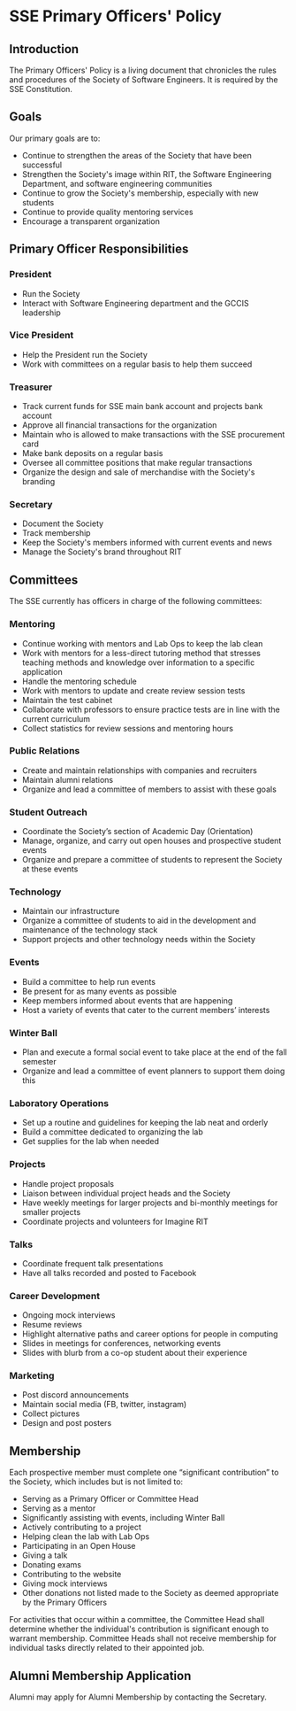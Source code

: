 SSE Primary Officers' Policy
============================

Introduction
------------
The Primary Officers' Policy is a living document that chronicles the rules and
procedures of the Society of Software Engineers. It is required by the SSE
Constitution.

Goals
-----
Our primary goals are to:

* Continue to strengthen the areas of the Society that have been successful
* Strengthen the Society's image within RIT, the Software Engineering Department, and software engineering communities
* Continue to grow the Society's membership, especially with new students
* Continue to provide quality mentoring services
* Encourage a transparent organization

Primary Officer Responsibilities
--------------------------------
### President
* Run the Society
* Interact with Software Engineering department and the GCCIS leadership

### Vice President
* Help the President run the Society
* Work with committees on a regular basis to help them succeed

### Treasurer
* Track current funds for SSE main bank account and projects bank account 
* Approve all financial transactions for the organization 
* Maintain who is allowed to make transactions with the SSE procurement card
* Make bank deposits on a regular basis
* Oversee all committee positions that make regular transactions
* Organize the design and sale of merchandise with the Society's branding

### Secretary
* Document the Society
* Track membership
* Keep the Society's members informed with current events and news
* Manage the Society's brand throughout RIT

Committees
----------

The SSE currently has officers in charge of the following committees:

### Mentoring

* Continue working with mentors and Lab Ops to keep the lab clean 
* Work with mentors for a less-direct tutoring method that stresses teaching methods and knowledge over information to a specific application
* Handle the mentoring schedule
* Work with mentors to update and create review session tests
* Maintain the test cabinet
* Collaborate with professors to ensure practice tests are in line with the current curriculum
* Collect statistics for review sessions and mentoring hours

### Public Relations

* Create and maintain relationships with companies and recruiters
* Maintain alumni relations
* Organize and lead a committee of members to assist with these goals

### Student Outreach

* Coordinate the Society’s section of Academic Day (Orientation)
* Manage, organize, and carry out open houses and prospective student events
* Organize and prepare a committee of students to represent the Society at these events

### Technology

* Maintain our infrastructure
* Organize a committee of students to aid in the development and maintenance of the technology stack
* Support projects and other technology needs within the Society

### Events

* Build a committee to help run events
* Be present for as many events as possible
* Keep members informed about events that are happening
* Host a variety of events that cater to the current members’ interests

### Winter Ball

* Plan and execute a formal social event to take place at the end of the fall semester
* Organize and lead a committee of event planners to support them doing this

### Laboratory Operations

* Set up a routine and guidelines for keeping the lab neat and orderly
* Build a committee dedicated to organizing the lab
* Get supplies for the lab when needed

### Projects

* Handle project proposals
* Liaison between individual project heads and the Society
* Have weekly meetings for larger projects and bi-monthly meetings for smaller projects
* Coordinate projects and volunteers for Imagine RIT

### Talks

* Coordinate frequent talk presentations
* Have all talks recorded and posted to Facebook

### Career Development

* Ongoing mock interviews
* Resume reviews
* Highlight alternative paths and career options for people in computing
* Slides in meetings for conferences, networking events
* Slides with blurb from a co-op student about their experience

### Marketing

* Post discord announcements
* Maintain social media (FB, twitter, instagram)
* Collect pictures
* Design and post posters

Membership
----------
Each prospective member must complete one “significant contribution” to the Society, which includes but is not limited to:

* Serving as a Primary Officer or Committee Head
* Serving as a mentor
* Significantly assisting with events, including Winter Ball
* Actively contributing to a project
* Helping clean the lab with Lab Ops
* Participating in an Open House
* Giving a talk
* Donating exams
* Contributing to the website
* Giving mock interviews
* Other donations not listed made to the Society as deemed appropriate by the Primary Officers

For activities that occur within a committee, the Committee Head shall
determine whether the individual's contribution is significant enough to
warrant membership. Committee Heads shall not receive membership for 
individual tasks directly related to their appointed job.

Alumni Membership Application
-----------------------------
Alumni may apply for Alumni Membership by contacting the Secretary. 

